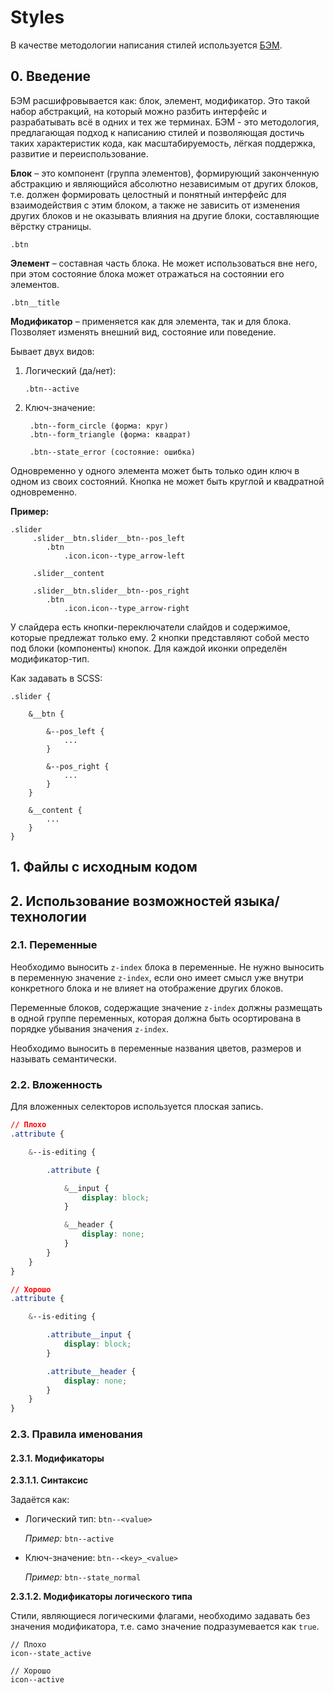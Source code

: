 # Styles

В качестве методологии написания стилей используется [БЭМ](https://ru.bem.info/methodology/quick-start/).

## 0. Введение

БЭМ расшифровывается как: блок, элемент, модификатор. Это такой набор абстракций, на который можно разбить интерфейс и разрабатывать всё в одних и тех же терминах. БЭМ - это методология, предлагающая подход к написанию стилей и позволяющая достичь таких характеристик кода, как масштабируемость, лёгкая поддержка, развитие и переиспользование.

**Блок** – это компонент \(группа элементов\), формирующий законченную абстракцию и являющийся абсолютно независимым от других блоков, т.е. должен формировать целостный и понятный интерфейс для взаимодействия с этим блоком, а также не зависить от изменения других блоков и не оказывать влияния на другие блоки, составляющие вёрстку страницы.

`.btn`

**Элемент** – составная часть блока. Не может использоваться вне него, при этом состояние блока может отражаться на состоянии его элементов.

`.btn__title`

**Модификатор** – применяется как для элемента, так и для блока. Позволяет изменять внешний вид, состояние или поведение.

Бывает двух видов:

1. Логический \(да/нет\):

   `.btn--active`

2. Ключ-значение:

   ```text
    .btn--form_circle (форма: круг)
    .btn--form_triangle (форма: квадрат)

    .btn--state_error (состояние: ошибка)
   ```

Одновременно у одного элемента может быть только один ключ в одном из своих состояний. Кнопка не может быть круглой и квадратной одновременно.

**Пример:**

```text
.slider 
     .slider__btn.slider__btn--pos_left
        .btn 
            .icon.icon--type_arrow-left

     .slider__content

     .slider__btn.slider__btn--pos_right
        .btn
            .icon.icon--type_arrow-right
```

У слайдера есть кнопки-переключатели слайдов и содержимое, которые предлежат только ему. 2 кнопки представляют собой место под блоки \(компоненты\) кнопок. Для каждой иконки определён модификатор-тип.

Как задавать в SCSS:

```text
.slider {

    &__btn {

        &--pos_left {
            ...
        }

        &--pos_right {
            ...
        }
    }

    &__content {
        ...
    }
}
```

## 1. Файлы с исходным кодом

## 2. Использование возможностей языка/технологии

### 2.1. Переменные

Необходимо выносить `z-index` блока в переменные. Не нужно выносить в переменную значение `z-index`, если оно имеет смысл уже внутри конкретного блока и не влияет на отображение других блоков.

Переменные блоков, содержащие значение `z-index` должны размещать в одной группе переменных, которая должна быть осортирована в порядке убывания значения `z-index`.

Необходимо выносить в переменные названия цветов, размеров и называть семантически.

### 2.2. Вложенность

Для вложенных селекторов используется плоская запись.

```css
// Плохо
.attribute {

    &--is-editing {

        .attribute {

            &__input {
                display: block;
            }

            &__header {
                display: none;
            }
        }
    }
}

// Хорошо
.attribute {

    &--is-editing {

        .attribute__input {
            display: block;
        }

        .attribute__header {
            display: none;
        }
    }
}
```

### 2.3. Правила именования

#### 2.3.1. Модификаторы

**2.3.1.1. Синтаксис**

Задаётся как:

* Логический тип: `btn--<value>`

  _Пример:_ `btn--active`

* Ключ-значение: `btn--<key>_<value>`

  _Пример:_ `btn--state_normal`

**2.3.1.2. Модификаторы логического типа**

Стили, являющиеся логическими флагами, необходимо задавать без значения модификатора, т.е. само значение подразумевается как `true`.

```text
// Плохо
icon--state_active

// Хорошо
icon--active
```

